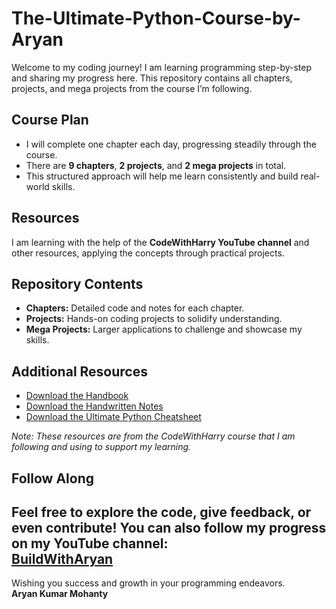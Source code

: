 # The-Ultimate-Python-Course-by-Aryan


Welcome to my coding journey! I am learning programming step-by-step and sharing my progress here. This repository contains all chapters, projects, and mega projects from the course I’m following.

## Course Plan

- I will complete one chapter each day, progressing steadily through the course.
- There are **9 chapters**, **2 projects**, and **2 mega projects** in total.
- This structured approach will help me learn consistently and build real-world skills.

## Resources

I am learning with the help of the **CodeWithHarry YouTube channel** and other resources, applying the concepts through practical projects.

## Repository Contents

- **Chapters:** Detailed code and notes for each chapter.
- **Projects:** Hands-on coding projects to solidify understanding.
- **Mega Projects:** Larger applications to challenge and showcase my skills.

## Additional Resources

- [Download the Handbook]([link-to-handbook](https://drive.google.com/file/d/1NM3-eueTdsXNnR-3UrP3INWAR3L9Q9tT/view?usp=drive_link))  
- [Download the Handwritten Notes](https://drive.google.com/file/d/1gKNmrQamycfEohyvE60o0RuS3nyVLoqG/view?usp=sharing)  
- [Download the Ultimate Python Cheatsheet]([link-to-cheatsheet](https://www.codewithharry.com/blogpost/python-cheatsheet))  

*Note: These resources are from the CodeWithHarry course that I am following and using to support my learning.*

## Follow Along

Feel free to explore the code, give feedback, or even contribute! You can also follow my progress on my YouTube channel:  
[BuildWithAryan](https://www.youtube.com/channel/UC5hhOgqKZWH9jf4AdPnnJdA) 
---


Wishing you success and growth in your programming endeavors.   
**Aryan Kumar Mohanty**
